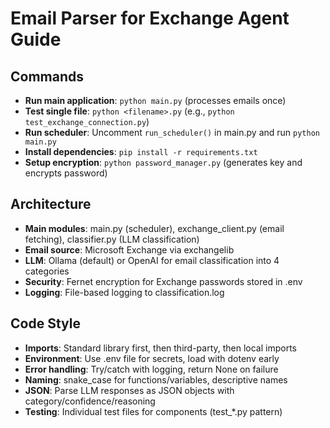 # Email Parser for Exchange Agent Guide

## Commands
- **Run main application**: `python main.py` (processes emails once)
- **Test single file**: `python <filename>.py` (e.g., `python test_exchange_connection.py`)
- **Run scheduler**: Uncomment `run_scheduler()` in main.py and run `python main.py`
- **Install dependencies**: `pip install -r requirements.txt`
- **Setup encryption**: `python password_manager.py` (generates key and encrypts password)

## Architecture
- **Main modules**: main.py (scheduler), exchange_client.py (email fetching), classifier.py (LLM classification)
- **Email source**: Microsoft Exchange via exchangelib
- **LLM**: Ollama (default) or OpenAI for email classification into 4 categories
- **Security**: Fernet encryption for Exchange passwords stored in .env
- **Logging**: File-based logging to classification.log

## Code Style
- **Imports**: Standard library first, then third-party, then local imports
- **Environment**: Use .env file for secrets, load with dotenv early
- **Error handling**: Try/catch with logging, return None on failure
- **Naming**: snake_case for functions/variables, descriptive names
- **JSON**: Parse LLM responses as JSON objects with category/confidence/reasoning
- **Testing**: Individual test files for components (test_*.py pattern)
